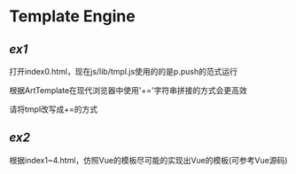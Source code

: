 # Template Engine
## *ex1*
打开index0.html，现在js/lib/tmpl.js使用的的是p.push的范式运行

根据ArtTemplate在现代浏览器中使用'+='字符串拼接的方式会更高效

请将tmpl改写成+=的方式

## *ex2*
根据index1~4.html，仿照Vue的模板尽可能的实现出Vue的模板(可参考Vue源码)